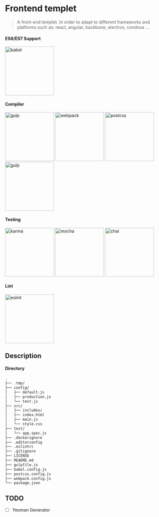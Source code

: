 Frontend templet
=== 
> A front-end templet. In order to adapt to different frameworks and platforms such as: react, angular, backbone, electron, condova ...    

#### ES6/ES7 Support  
[<img src="https://s3-us-west-2.amazonaws.com/svgporn.com/logos/babel.svg" height="160" alt="babel"/>](https://babeljs.io/)  
#### Compiler
[<img src="https://s3-us-west-2.amazonaws.com/svgporn.com/logos/gulp.svg" height="160" alt="gulp"/>](http://gulpjs.com/)
[<img src="https://cdn.svgporn.com/logos/webpack.svg" height="160" alt="webpack"/>](http://webpack.github.io/)
[<img src="https://s3-us-west-2.amazonaws.com/svgporn.com/logos/postcss.svg" height="160" alt="postcss"/>](https://github.com/postcss/postcss)
[<img src="https://s3-us-west-2.amazonaws.com/svgporn.com/logos/browsersync.svg" height="160" alt="gulp"/>](http://www.browsersync.io/)  
#### Testing
[<img src="https://s3-us-west-2.amazonaws.com/svgporn.com/logos/karma.svg" height="160" alt="karma"/>](http://karma-runner.github.io/)
[<img src="https://s3-us-west-2.amazonaws.com/svgporn.com/logos/mocha.svg" height="160" alt="mocha"/>](http://mochajs.org/)
[<img src="https://s3-us-west-2.amazonaws.com/svgporn.com/logos/chai.svg" height="160" alt="chai"/>](http://chaijs.com/)  
#### Lint
[<img src="https://s3-us-west-2.amazonaws.com/svgporn.com/logos/eslint.svg" height="160" alt="eslint"/>](http://eslint.org/)  

## Description
#### Directory
```sh
.
├── .tmp/
├── config/
│   ├── default.js
│   ├── production.js
│   └── test.js
├── src/
│   ├── includes/
│   ├── index.html
│   ├── main.js
│   └── style.css
├── test/
│   └── app.spec.js
├── .dockerignore
├── .editorconfig
├── .eslintrc
├── .gitignore
├── LICENSE
├── README.md
├── gulpfile.js
├── babel.config.js
├── postcss.config.js
├── webpack.config.js
└── package.json
```


## TODO
- [ ] Yeoman Generator  
